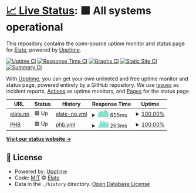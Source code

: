 # [📈 Live Status](https://elateas.github.io/upptime-website): <!--live status--> **🟩 All systems operational**

This repository contains the open-source uptime monitor and status page for [Elate](https://www.elate.no), powered by [Upptime](https://github.com/upptime/upptime).

[![Uptime CI](https://github.com/elateas/upptime-website/workflows/Uptime%20CI/badge.svg)](https://github.com/elateas/upptime-website/actions?query=workflow%3A%22Uptime+CI%22)
[![Response Time CI](https://github.com/elateas/upptime-website/workflows/Response%20Time%20CI/badge.svg)](https://github.com/elateas/upptime-website/actions?query=workflow%3A%22Response+Time+CI%22)
[![Graphs CI](https://github.com/elateas/upptime-website/workflows/Graphs%20CI/badge.svg)](https://github.com/elateas/upptime-website/actions?query=workflow%3A%22Graphs+CI%22)
[![Static Site CI](https://github.com/elateas/upptime-website/workflows/Static%20Site%20CI/badge.svg)](https://github.com/elateas/upptime-website/actions?query=workflow%3A%22Static+Site+CI%22)
[![Summary CI](https://github.com/elateas/upptime-website/workflows/Summary%20CI/badge.svg)](https://github.com/elateas/upptime-website/actions?query=workflow%3A%22Summary+CI%22)

With [Upptime](https://upptime.js.org), you can get your own unlimited and free uptime monitor and status page, powered entirely by a GitHub repository. We use [Issues](https://github.com/elateas/upptime-website/issues) as incident reports, [Actions](https://github.com/elateas/upptime-website/actions) as uptime monitors, and [Pages](https://elateas.github.io/upptime-website) for the status page.

<!--start: status pages-->
<!-- This summary is generated by Upptime (https://github.com/upptime/upptime) -->
<!-- Do not edit this manually, your changes will be overwritten -->
<!-- prettier-ignore -->
| URL | Status | History | Response Time | Uptime |
| --- | ------ | ------- | ------------- | ------ |
| <img alt="" src="https://favicons.githubusercontent.com/elate.no" height="13"> [elate.no](https://elate.no) | 🟩 Up | [elate-no.yml](https://github.com/elateas/upptime-website/commits/HEAD/history/elate-no.yml) | <details><summary><img alt="Response time graph" src="./graphs/elate-no/response-time-week.png" height="20"> 615ms</summary><br><a href="https://elateas.github.io/upptime-website/history/elate-no"><img alt="Response time 781" src="https://img.shields.io/endpoint?url=https%3A%2F%2Fraw.githubusercontent.com%2Felateas%2Fupptime-website%2FHEAD%2Fapi%2Felate-no%2Fresponse-time.json"></a><br><a href="https://elateas.github.io/upptime-website/history/elate-no"><img alt="24-hour response time 577" src="https://img.shields.io/endpoint?url=https%3A%2F%2Fraw.githubusercontent.com%2Felateas%2Fupptime-website%2FHEAD%2Fapi%2Felate-no%2Fresponse-time-day.json"></a><br><a href="https://elateas.github.io/upptime-website/history/elate-no"><img alt="7-day response time 615" src="https://img.shields.io/endpoint?url=https%3A%2F%2Fraw.githubusercontent.com%2Felateas%2Fupptime-website%2FHEAD%2Fapi%2Felate-no%2Fresponse-time-week.json"></a><br><a href="https://elateas.github.io/upptime-website/history/elate-no"><img alt="30-day response time 631" src="https://img.shields.io/endpoint?url=https%3A%2F%2Fraw.githubusercontent.com%2Felateas%2Fupptime-website%2FHEAD%2Fapi%2Felate-no%2Fresponse-time-month.json"></a><br><a href="https://elateas.github.io/upptime-website/history/elate-no"><img alt="1-year response time 781" src="https://img.shields.io/endpoint?url=https%3A%2F%2Fraw.githubusercontent.com%2Felateas%2Fupptime-website%2FHEAD%2Fapi%2Felate-no%2Fresponse-time-year.json"></a></details> | <details><summary><a href="https://elateas.github.io/upptime-website/history/elate-no">100.00%</a></summary><a href="https://elateas.github.io/upptime-website/history/elate-no"><img alt="All-time uptime 100.00%" src="https://img.shields.io/endpoint?url=https%3A%2F%2Fraw.githubusercontent.com%2Felateas%2Fupptime-website%2FHEAD%2Fapi%2Felate-no%2Fuptime.json"></a><br><a href="https://elateas.github.io/upptime-website/history/elate-no"><img alt="24-hour uptime 100.00%" src="https://img.shields.io/endpoint?url=https%3A%2F%2Fraw.githubusercontent.com%2Felateas%2Fupptime-website%2FHEAD%2Fapi%2Felate-no%2Fuptime-day.json"></a><br><a href="https://elateas.github.io/upptime-website/history/elate-no"><img alt="7-day uptime 100.00%" src="https://img.shields.io/endpoint?url=https%3A%2F%2Fraw.githubusercontent.com%2Felateas%2Fupptime-website%2FHEAD%2Fapi%2Felate-no%2Fuptime-week.json"></a><br><a href="https://elateas.github.io/upptime-website/history/elate-no"><img alt="30-day uptime 100.00%" src="https://img.shields.io/endpoint?url=https%3A%2F%2Fraw.githubusercontent.com%2Felateas%2Fupptime-website%2FHEAD%2Fapi%2Felate-no%2Fuptime-month.json"></a><br><a href="https://elateas.github.io/upptime-website/history/elate-no"><img alt="1-year uptime 100.00%" src="https://img.shields.io/endpoint?url=https%3A%2F%2Fraw.githubusercontent.com%2Felateas%2Fupptime-website%2FHEAD%2Fapi%2Felate-no%2Fuptime-year.json"></a></details>
| <img alt="" src="https://favicons.githubusercontent.com/phb.elate.no" height="13"> [PHB](https://phb.elate.no) | 🟩 Up | [phb.yml](https://github.com/elateas/upptime-website/commits/HEAD/history/phb.yml) | <details><summary><img alt="Response time graph" src="./graphs/phb/response-time-week.png" height="20"> 263ms</summary><br><a href="https://elateas.github.io/upptime-website/history/phb"><img alt="Response time 166" src="https://img.shields.io/endpoint?url=https%3A%2F%2Fraw.githubusercontent.com%2Felateas%2Fupptime-website%2FHEAD%2Fapi%2Fphb%2Fresponse-time.json"></a><br><a href="https://elateas.github.io/upptime-website/history/phb"><img alt="24-hour response time 895" src="https://img.shields.io/endpoint?url=https%3A%2F%2Fraw.githubusercontent.com%2Felateas%2Fupptime-website%2FHEAD%2Fapi%2Fphb%2Fresponse-time-day.json"></a><br><a href="https://elateas.github.io/upptime-website/history/phb"><img alt="7-day response time 263" src="https://img.shields.io/endpoint?url=https%3A%2F%2Fraw.githubusercontent.com%2Felateas%2Fupptime-website%2FHEAD%2Fapi%2Fphb%2Fresponse-time-week.json"></a><br><a href="https://elateas.github.io/upptime-website/history/phb"><img alt="30-day response time 173" src="https://img.shields.io/endpoint?url=https%3A%2F%2Fraw.githubusercontent.com%2Felateas%2Fupptime-website%2FHEAD%2Fapi%2Fphb%2Fresponse-time-month.json"></a><br><a href="https://elateas.github.io/upptime-website/history/phb"><img alt="1-year response time 166" src="https://img.shields.io/endpoint?url=https%3A%2F%2Fraw.githubusercontent.com%2Felateas%2Fupptime-website%2FHEAD%2Fapi%2Fphb%2Fresponse-time-year.json"></a></details> | <details><summary><a href="https://elateas.github.io/upptime-website/history/phb">100.00%</a></summary><a href="https://elateas.github.io/upptime-website/history/phb"><img alt="All-time uptime 99.98%" src="https://img.shields.io/endpoint?url=https%3A%2F%2Fraw.githubusercontent.com%2Felateas%2Fupptime-website%2FHEAD%2Fapi%2Fphb%2Fuptime.json"></a><br><a href="https://elateas.github.io/upptime-website/history/phb"><img alt="24-hour uptime 100.00%" src="https://img.shields.io/endpoint?url=https%3A%2F%2Fraw.githubusercontent.com%2Felateas%2Fupptime-website%2FHEAD%2Fapi%2Fphb%2Fuptime-day.json"></a><br><a href="https://elateas.github.io/upptime-website/history/phb"><img alt="7-day uptime 100.00%" src="https://img.shields.io/endpoint?url=https%3A%2F%2Fraw.githubusercontent.com%2Felateas%2Fupptime-website%2FHEAD%2Fapi%2Fphb%2Fuptime-week.json"></a><br><a href="https://elateas.github.io/upptime-website/history/phb"><img alt="30-day uptime 100.00%" src="https://img.shields.io/endpoint?url=https%3A%2F%2Fraw.githubusercontent.com%2Felateas%2Fupptime-website%2FHEAD%2Fapi%2Fphb%2Fuptime-month.json"></a><br><a href="https://elateas.github.io/upptime-website/history/phb"><img alt="1-year uptime 99.98%" src="https://img.shields.io/endpoint?url=https%3A%2F%2Fraw.githubusercontent.com%2Felateas%2Fupptime-website%2FHEAD%2Fapi%2Fphb%2Fuptime-year.json"></a></details>

<!--end: status pages-->

[**Visit our status website →**](https://elateas.github.io/upptime-website)

## 📄 License

- Powered by: [Upptime](https://github.com/upptime/upptime)
- Code: [MIT](./LICENSE) © [Elate](https://www.elate.no)
- Data in the `./history` directory: [Open Database License](https://opendatacommons.org/licenses/odbl/1-0/)
